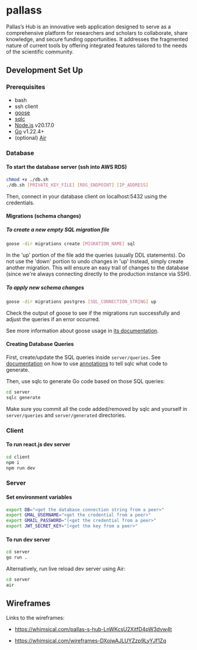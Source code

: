 # pallass

Pallas’s Hub is an innovative web application designed to serve as a comprehensive platform for researchers and scholars to collaborate, share knowledge, and secure funding opportunities. It addresses the fragmented nature of current tools by offering integrated features tailored to the needs of the scientific community. 

## Development Set Up

### Prerequisites

- bash
- ssh client
- [goose](https://pressly.github.io/goose/installation/)
- [sqlc](https://docs.sqlc.dev/en/stable/overview/install.html)
- [Node.js](https://nodejs.org/en/) v20.17.0
- [Go](https://go.dev/) v1.22.4+
- (optional) [Air](https://github.com/air-verse/air)

### Database

#### To start the database server (ssh into AWS RDS)

```bash
chmod +x ./db.sh
./db.sh [PRIVATE_KEY_FILE] [RDS_ENDPOINT] [IP_ADDRESS]
```

Then, connect in your database client on localhost:5432 using the credentials.

#### Migrations (schema changes)

##### To create a new empty SQL migration file

```bash
goose -dir migrations create [MIGRATION_NAME] sql
```

In the 'up' portion of the file add the queries (usually DDL statements). Do not use the 'down' portion to undo changes in 'up' Instead, simply create another migration. This will ensure an easy trail of changes to the database (since we're always connecting directly to the production instance via SSH).

##### To apply new schema changes

```bash
goose -dir migrations postgres [SQL_CONNECTION_STRING] up
```

Check the output of goose to see if the migrations run successfully and adjust the queries if an error occurred.

See more information about goose usage in [its documentation](https://pressly.github.io/goose/documentation/annotations/).

#### Creating Database Queries

First, create/update the SQL queries inside `server/queries`. See [documentation](https://docs.sqlc.dev/en/latest/howto/select.html) on how to use [annotations](https://docs.sqlc.dev/en/latest/howto/named_parameters.html) to tell sqlc what code to generate.

Then, use sqlc to generate Go code based on those SQL queries:

```bash
cd server
sqlc generate
```

Make sure you commit all the code added/removed by sqlc and yourself in `server/queries` and `server/generated` directories.

### Client

#### To run react.js dev server

```bash
cd client
npm i
npm run dev
```

### Server

#### Set environment variables

```bash
export DB="<get the database connection string from a peer>"
export GMAL_USERNAME="<get the credential from a peer>"
export GMAIL_PASSWORD="[<get the credential from a peer>"
export JWT_SECRET_KEY="[<get the key from a peer>"
```

#### To run dev server

```bash
cd server
go run .
```

Alternatively, run live reload dev server using Air:

```bash
cd server
air
```

## Wireframes

Links to the wireframes:

- https://whimsical.com/pallas-s-hub-LnWKcsU2XitfD4pW3dvw4t

- https://whimsical.com/wireframes-DXojwAJLUYZzp9LyYJf1Zq
